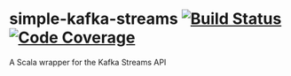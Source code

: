 # simple-kafka-streams [![Build Status][builds]][builds-url] [![Code Coverage][cover]][cover-url]

A Scala wrapper for the Kafka Streams API

[builds]: https://api.travis-ci.org/zenixan/simple-kafka-streams.svg
[builds-url]: https://travis-ci.org/zenixan/simple-kafka-streams

[cover]: https://codecov.io/gh/zenixan/simple-kafka-streams/branch/master/graph/badge.svg
[cover-url]: https://codecov.io/gh/zenixan/simple-kafka-streams
